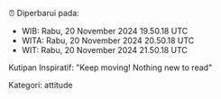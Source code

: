 ⏰ Diperbarui pada:
- WIB: Rabu, 20 November 2024 19.50.18 UTC
- WITA: Rabu, 20 November 2024 20.50.18 UTC
- WIT: Rabu, 20 November 2024 21.50.18 UTC

Kutipan Inspiratif:
"Keep moving! Nothing new to read"


Kategori: attitude

